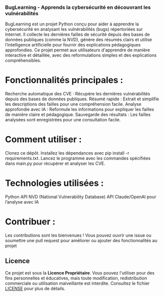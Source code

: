 ### BugLearning - Apprends la cybersécurité en découvrant les vulnérabilités

BugLearning est un projet Python conçu pour aider à apprendre la cybersécurité en analysant les vulnérabilités (bugs) répertoriées sur Internet. Il collecte les dernières failles de sécurité depuis des bases de données publiques (comme la NVD), génère des résumés clairs et utilise l’intelligence artificielle pour fournir des explications pédagogiques approfondies. Ce projet permet aux utilisateurs d'apprendre de manière interactive et détaillée, avec des reformulations simples et des explications compréhensibles.

# Fonctionnalités principales :
Recherche automatique des CVE : Récupère les dernières vulnérabilités depuis des bases de données publiques.
Résumé rapide : Extrait et simplifie les descriptions des failles pour une compréhension facile.
Analyse approfondie avec IA : Reformule les informations pour expliquer les failles de manière claire et pédagogique.
Sauvegarde des résultats : Les failles analysées sont enregistrées pour une consultation facile.

# Comment utiliser :
Clonez ce dépôt.
Installez les dépendances avec pip install -r requirements.txt.
Lancez le programme avec les commandes spécifiées dans main.py pour récupérer et analyser les CVE.

# Technologies utilisées :
  Python
  API NVD (National Vulnerability Database)
  API Claude/OpenAI pour l’analyse avec IA
  
# Contribuer :
Les contributions sont les bienvenues ! Vous pouvez ouvrir une issue ou soumettre une pull request pour améliorer ou ajouter des fonctionnalités au projet

## Licence

Ce projet est sous la **Licence Propriétaire**. Vous pouvez l'utiliser pour des fins personnelles et éducatives, mais toute modification, redistribution commerciale ou utilisation malveillante est interdite. Consultez le fichier [LICENSE](./LICENSE) pour plus de détails.


